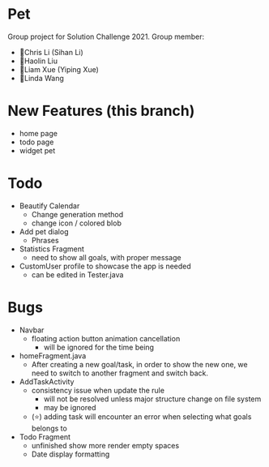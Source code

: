 # Pet
Group project for Solution Challenge 2021.
Group member:
- 🧑Chris Li (Sihan Li)
- 👧Haolin Liu
- 🧑Liam Xue (Yiping Xue)
- 👧Linda Wang

# New Features (this branch)
- home page
- todo page
- widget pet

# Todo
- Beautify Calendar
  - Change generation method
  - change icon / colored blob
- Add pet dialog
  - Phrases
- Statistics Fragment
  - need to show all goals, with proper message
- CustomUser profile to showcase the app is needed
  - can be edited in Tester.java

# Bugs
- Navbar
  - floating action button animation cancellation
    - will be ignored for the time being
- homeFragment.java
  - After creating a new goal/task, in order to show the new one, we need to switch to another fragment and switch back.
- AddTaskActivity
  - consistency issue when update the rule
    - will not be resolved unless major structure change on file system
    - may be ignored
  - (⭐) adding task will encounter an error when selecting what goals belongs to
- Todo Fragment
  - unfinished show more render empty spaces
  - Date display formatting
